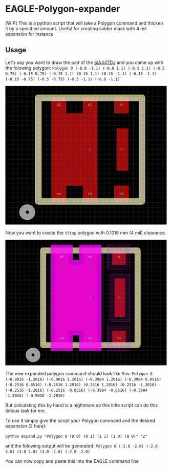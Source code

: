 # EAGLE-Polygon-expander
[WIP] This is a python script that will take a Polygon command and thicken it by a specified amount. Useful for creating solder mask with 4 mil expansion for instance

## Usage
Let's say you want to draw the pad of the [SiA447DJ](https://www.vishay.com/docs/63774/sia447dj.pdf) and you came up with the folowing polygon: `Polygon 0 (-0.8 -1.1) (-0.8 1.1) (-0.5 1.1) (-0.5 0.75) (-0.15 0.75) (-0.15 1.1) (0.15 1.1) (0.15 -1.1) (-0.15 -1.1) (-0.15 -0.75) (-0.5 -0.75) (-0.5 -1.1) (-0.8 -1.1)`

![top copper polygon](./img/1.png)


Now you want to create the `tStop` polygon with 0.1016 mm (4 mil) clearance.

![top copper polygon](./img/2.png)

The new expanded polygon command should look like this: `Polygon 0 (-0.9016 -1.2016) (-0.9016 1.2016) (-0.3984 1.2016) (-0.3984 0.8516) (-0.2516 0.8516) (-0.2516 1.2016) (0.2516 1.2016) (0.2516 -1.2016) (-0.2516 -1.2016) (-0.2516 -0.8516) (-0.3984 -0.8516) (-0.3984 -1.2016) (-0.9016 -1.2016)`

But calculating this by hand is a nightmare so this little script can do this tidious task for me.

To use it simply give the script your Polygon command and the desired expansion (2 here):

`python expand.py "Polygon 0 (0 0) (0 1) (1 1) (1 0) (0 0)" "2"`

and the folowing output will be generated:
`Polygon 0 (-2.0 -2.0) (-2.0 3.0) (3.0 3.0) (3.0 -2.0) (-2.0 -2.0)`

You can now copy and paste this into the EAGLE command line